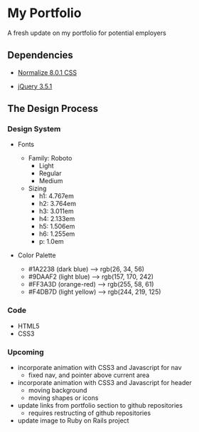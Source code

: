 # My Portfolio

A fresh update on my portfolio for potential employers

## Dependencies

- [Normalize 8.0.1 CSS](https://necolas.github.io/normalize.css/)

- [jQuery 3.5.1](https://jquery.com)

## The Design Process

### Design System

- Fonts
    - Family: Roboto
        - Light
        - Regular
        - Medium
    - Sizing
        - h1: 4.767em
        - h2: 3.764em
        - h3: 3.011em
        - h4: 2.133em
        - h5: 1.506em
        - h6: 1.255em
        -  p: 1.0em

- Color Palette
    - #1A2238 (dark blue) --> rgb(26, 34, 56)
    - #9DAAF2 (light blue) --> rgb(157, 170, 242)
    - #FF3A3D (orange-red) --> rgb(255, 58, 61)
    - #F4DB7D (light yellow) --> rgb(244, 219, 125)
### Code

- HTML5
- CSS3

### Upcoming

- incorporate animation with CSS3 and Javascript for nav
    - fixed nav, and pointer above current area
- incorporate animation with CSS3 and Javascript for header
    - moving background
    - moving shapes or icons
- update links from portfolio section to github repositories
    - requires restructing of github repositories
- update image to Ruby on Rails project